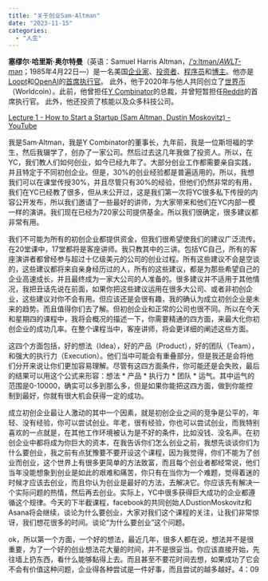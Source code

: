 ```yaml
---
title: "关于创业Sam·Altman"
date: "2023-11-15"
categories: 
  - "人生"
---
```


**塞缪尔·哈里斯·奥尔特曼**（英语：Samuel Harris Altman，[/ˈɔːltmən/](https://zh.wikipedia.org/wiki/Help:%E8%8B%B1%E8%AA%9E%E5%9C%8B%E9%9A%9B%E9%9F%B3%E6%A8%99)[_AWLT-mən_](https://zh.wikipedia.org/wiki/Wikipedia:%E7%99%BC%E9%9F%B3%E9%87%8D%E6%8B%BC)；1985年4月22日—）是一名美国[企业家](https://zh.wikipedia.org/wiki/%E5%89%B5%E6%A5%AD)、[投资者](https://zh.wikipedia.org/wiki/%E6%8A%95%E8%B3%87%E8%80%85)、[程序员](https://zh.wikipedia.org/wiki/%E7%A8%8B%E5%BA%8F%E5%91%98)和[博主](https://zh.wikipedia.org/zh-cn/%E7%B6%B2%E8%AA%8C)。他亦是[Loopt](https://zh.wikipedia.org/w/index.php?title=Loopt&action=edit&redlink=1&variant=zh-cn)和[OpenAI](https://zh.wikipedia.org/wiki/OpenAI)的[首席执行官](https://zh.wikipedia.org/wiki/%E9%A6%96%E5%B8%AD%E6%89%A7%E8%A1%8C%E5%AE%98)。 此外，他于2020年与他人共同创立了[世界币](https://zh.wikipedia.org/wiki/%E4%B8%96%E7%95%8C%E5%B9%A3)（Worldcoin）。此前，他曾担任[Y Combinator](https://zh.wikipedia.org/wiki/Y_Combinator)的总裁，并曾短暂担任[Reddit](https://zh.wikipedia.org/wiki/Reddit)的首席执行官。 此外，他还投资了核能以及众多科技公司。

[Lecture 1 - How to Start a Startup (Sam Altman, Dustin Moskovitz) - YouTube](https://www.youtube.com/watch?v=CBYhVcO4WgI)

我是Sam·Altman，我是Y Combinator的董事长，九年前，我是一位斯坦福的学生，然后我辍学了，创办了一家公司。然后过去这几年我做了投资人。所以，在YC，我们教人们如何创业，如今已经九年了。大部分创业工作都需要亲自实践，并且特定于不同初创企业。但是，30%的创业经验都是普遍适用的。所以，我想我们可以在课堂传授30%，并且尽管只有30%的经验，但他们仍然非常的有用，我们在YC已经教了很多，但从未公开过，这是我们第一次将YC很多私下传授的内容公开发布，所以我们邀请了一些最好的讲师，为大家带来和他们在YC内部一模一样的演讲。我们现在已经为720家公司提供基金。所以我们很确定，很多建议都非常有用。

我们不可能为所有的初创企业都提供资金，但我们很希望使我们的建议广泛流传。在20堂课中，17堂都将是客座讲师。我只教其中的三讲。包括YC自己，所有的客座演讲者都曾经参与超过十亿级美元的公司的创业过程。所有这些建议不会是空谈的，这些建议都将来自亲身经历过的人，所有的这些建议，都是为那些希望自己的企业高速成长，并且最终成为一家大公司的人准备的。很多建议并不适用于其他情况，我把丑话先说在前面，如果你把这些建议运用在很多大公司、或者非初创企业，这些建议对你不会有用。但应该还是会很有趣，我的确认为成立初创企业是未来的趋势。而且值得你们去了解。但初创企业和正常的公司也很不同。所以在今天和星期四的课程中，我将会概况的描述一下，你需要精通的四方面，来最大化你初创企业的成功几率。在整个课程当中，客座讲师，将会更详细的阐述这些方面。

这四个方面包括，好的想法（Idea），好的产品（Product），好的团队（Team），和强大的执行力（Execution）。他们当中可能会有重叠部分，但是我还是会将他们分开来说让你们更加容易理解。尽管有这四方面条件，你可能还是会失败，最后的结果可以用这个公式来形容：想法 \* 产品 \* 执行力 \* 团队 \* 运气。其中运气的范围是0-10000，确实可以多到那么多，但是如果你能把这四方面，做到你能控制到最好，你就有很大机会获得一定的成功。

成立初创企业最让人激动的其中一个因素，就是初创企业之间的竞争是公平的，年轻、没有经验，你可以尝试创业。年老，很有经验，你也可以尝试创业，而我特别喜欢的一点就是，在其他工作环境被认为是不好的条件，比如没钱、没名声。在初创企业中都将成为你巨大的资本，在我告诉你们怎么创业之前，我想先谈谈你们为什么要创业，我之前有点犹豫要不要开设这个课程，因为我觉得，你们不能为了创业而创业，这个世界上有很多更简单的方法致富，而且每个创业者都经常说，他们当年没能想象到创业是如此的艰难和痛苦，你只有在当你为一个难题，觉得着迷的时候才应该去创业，而且你认为创业是最好的方法，去解决它。你应该先有解决一个实际问题的热情，然后再去创业。实际上，YC中很多获得巨大成功的企业都遵循这个规律。今天的下半截课程，facebook的共同创始人DustionMoskovitz和Asana将会继续，谈论为什么要创业，大家对我们这个课程的关注，让我们非常惊讶，我们想花很多的时间。谈论“为什么要创业”这个问题。

ok，所以第一个方面，一个好的想法，最近几年，很多人都在说，想法并不是很重要，为了一个好的创业想法花大量的时间，并不是很妥当。你应该直接开始，先往墙上扔东西，看什么能够黏得上去。而且甚至不要花时间去想，如果成功了它会不会有价值这种问题，企业得各种尝试是一件好事，而且尝试的越多越好。4：09
